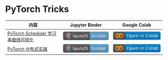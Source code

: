 # PyTorch Tricks

内容 | Jupyter Binder | Google Colab |
-------------------------------- | --------------- | ---------
[PyTorch Scheduler 学习率曲线可视化](https://github.com/louis-she/pytorch-tricks/blob/main/scheduler.ipynb) | [![Binder](/assets/badge_logo.svg)](https://mybinder.org/v2/gh/louis-she/pytorch-tricks/main?filepath=scheduler.ipynb) | [![Open In Colab](/assets/colab-badge.svg)](https://colab.research.google.com/github/louis-she/pytorch-tricks/blob/main/scheduler.ipynb)
[PyTorch 分布式实践](https://github.com/louis-she/pytorch-tricks/blob/main/pytorch-distribution.ipynb) | [![Binder](/assets/badge_logo.svg)](https://mybinder.org/v2/gh/louis-she/pytorch-tricks/main?filepath=pytorch-distribution.ipynb) | [![Open In Colab](/assets/colab-badge.svg)](https://colab.research.google.com/github/louis-she/pytorch-tricks/blob/main/pytorch-distribution.ipynb)
